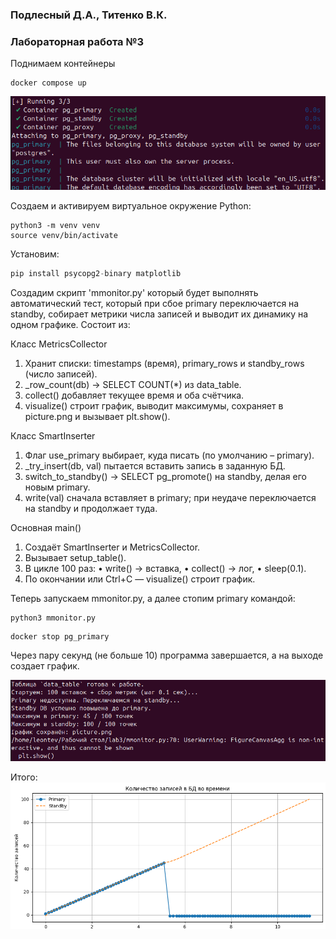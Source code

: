 ### Подлесный Д.А., Титенко В.К. 
### Лабораторная работа №3


Поднимаем контейнеры
```shell
docker compose up
```
![](im/1.png)

Создаем и активируем виртуальное окружение Python:

```shell
python3 -m venv venv
source venv/bin/activate
```
Установим:
```python
pip install psycopg2-binary matplotlib
```
Создадим скрипт 'mmonitor.py' который будет выполнять автоматический тест, который при сбое primary переключается на standby, собирает метрики числа записей и выводит их динамику на одном графике. Состоит из:

Класс MetricsCollector
1.	Хранит списки: timestamps (время), primary_rows и standby_rows (число записей).
2.	_row_count(db) → SELECT COUNT(*) из data_table.
3.	collect() добавляет текущее время и оба счётчика.
4.	visualize() строит график, выводит максимумы, сохраняет в picture.png и вызывает plt.show().

Класс SmartInserter
1.	Флаг use_primary выбирает, куда писать (по умолчанию – primary).
2.	_try_insert(db, val) пытается вставить запись в заданную БД.
3.	switch_to_standby() → SELECT pg_promote() на standby, делая его новым primary.
4.	write(val) сначала вставляет в primary; при неудаче переключается на standby и продолжает туда.

Основная main()
1.	Создаёт SmartInserter и MetricsCollector.
2.	Вызывает setup_table().
3.	В цикле 100 раз:
    •	write() → вставка,
    •	collect() → лог,
    •	sleep(0.1).
4. По окончании или Ctrl+C — visualize() строит график.



Теперь запускаем mmonitor.py, а далее стопим primary командой:
```shell
python3 mmonitor.py
```
```shell
docker stop pg_primary
```
Через пару секунд (не больше 10) программа завершается, а на выходе создает график. 

![](im/2.png)

Итого:
![](im/3.png)
